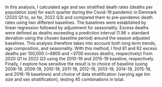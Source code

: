In this analysis, I calculated age and sex stratified death rates (deaths per population size) for each quarter during the Covid-19 pandemic in Denmark (2020 Q1 to, so far, 2022 Q3) and compared them to pre-pandemic death rates using two different baselines. The baselines were established by linear regression followed by adjustment for seasonality. Excess deaths were defined as deaths exceeding a prediction interval (1.96 $\times$ standard deviation using the chosen baseline period) around the season adjusted baselines. This analysis therefore takes into account both long term trends, age composition, and seasonality. With this method, I find 81 and 62 excess deaths per 100,000 (~4800 and ~3700 excess deaths, respectively) from 2020 Q1 to 2022 Q3 using the 2010-19 and 2015-19 baseline, respectively. Finally, I explore how sensitive the result is to choice of baseline (using 2008-19, 2009-19, 2010-19, 2011-19, 2012-19, 2013-19, 2014-19, 2015-19, and 2016-19 baselines) and choice of data stratification (varying age bin size and sex stratification), testing 45 combinations in total. 
